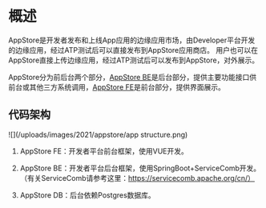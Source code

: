概述
=================

AppStore是开发者发布和上线App应用的边缘应用市场，由Developer平台开发的边缘应用，经过ATP测试后可以直接发布到AppStore应用商店。
用户也可以在AppStore直接上传边缘应用，经过ATP测试后可以发布到AppStore，对外展示。

AppStore分为前后台两个部分，[AppStore BE][1]是后台部分，提供主要功能接口供前台或其他三方系统调用，[AppStore FE][2]是前台部分，提供界面展示。


## 代码架构

![](/uploads/images/2021/appstore/app structure.png)

1. AppStore FE：开发者平台前台框架，使用VUE开发。

2. AppStore BE：开发者平台后台框架，使用SpringBoot+ServiceComb开发。（有关ServiceComb请参考这里：https://servicecomb.apache.org/cn/）

3. AppStore DB：后台依赖Postgres数据库。

[1]: https://gitee.com/edgegallery/appstore-be "AppStore BE"
[2]: https://gitee.com/edgegallery/appstore-fe "AppStore FE"

